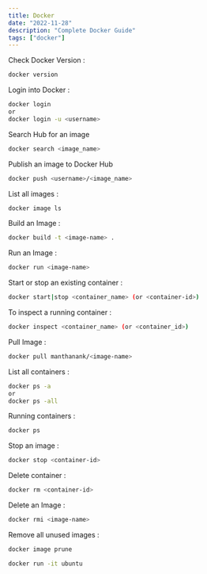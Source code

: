 ```yaml
---
title: Docker
date: "2022-11-28"
description: "Complete Docker Guide"
tags: ["docker"]
---
```


Check Docker Version :

```bash
docker version
```

Login into Docker :

```bash
docker login
or
docker login -u <username>
```

Search Hub for an image

```bash
docker search <image_name>
```

Publish an image to Docker Hub

```bash
docker push <username>/<image_name>
```

List all images :

```bash
docker image ls
```

Build an Image :

```bash
docker build -t <image-name> .
```

Run an Image :

```bash
docker run <image-name>
```

Start or stop an existing container  :

```bash
docker start|stop <container_name> (or <container-id>)
```

To inspect a running container :

```bash
docker inspect <container_name> (or <container_id>)
```

Pull Image :

```bash
docker pull manthanank/<image-name>
```

List all containers :

```bash
docker ps -a
or
docker ps -all
```

Running containers :

```bash
docker ps
```

Stop an image :

```bash
docker stop <container-id>
```

Delete container :

```bash
docker rm <container-id>
```

Delete an Image :

```bash
docker rmi <image-name>
```

Remove all unused images :

```bash
docker image prune
```

```bash
docker run -it ubuntu
```
